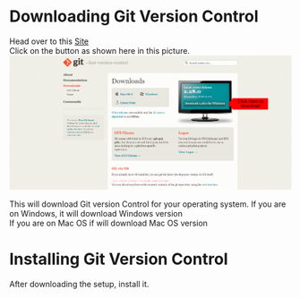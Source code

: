 # Downloading Git Version Control

Head over to this [Site](https://git-scm.com/download)<br>
Click on the button as shown here in this picture.<br>
![Downloading Git](/Assets/Downloading%20Git%20Repo.png)

This will download Git version Control for your operating system.
If you are on Windows, it will download Windows version<br>
If you are on Mac OS if will download Mac OS version<br>

# Installing Git Version Control

After downloading the setup, install it.
